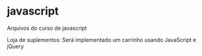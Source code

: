 # javascript
 Arquivos do curso de javascript 

 Loja de suplementos: Será implementado um carrinho usando JavaScript e jQuery
